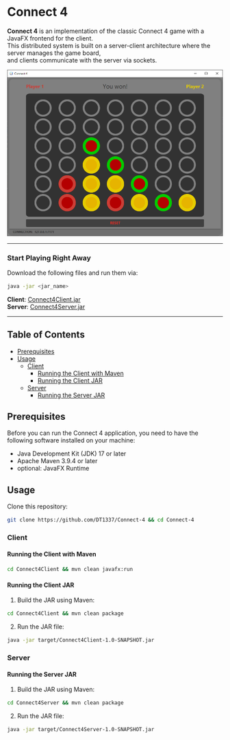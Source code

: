 # Connect 4

**Connect 4** is an implementation of the classic Connect 4 game with a JavaFX frontend for the client.  
This distributed system is built on a server-client architecture where the server manages the game board,  
and clients communicate with the server via sockets.

![image](https://github.com/DT1337/Connect-4/blob/960a153207bd4e27734a5d23ef687dd684dcfb60/Connect4Client/src/main/resources/de/hsw/images/preview.png)

***
### Start Playing Right Away

Download the following files and run them via:

```bash
java -jar <jar_name>
```

**Client**: [Connect4Client.jar](https://github.com/DT1337/Connect-4/blob/main/Executables/Connect4Client.jar)  
**Server**: [Connect4Server.jar](https://github.com/DT1337/Connect-4/blob/main/Executables/Connect4Server.jar)
***
## Table of Contents

- [Prerequisites](#prerequisites)
- [Usage](#usage)
  - [Client](#client)
    - [Running the Client with Maven](#running-the-client-with-maven)
    - [Running the Client JAR](#running-the-client-jar)
  - [Server](#server)
    - [Running the Server JAR](#running-the-server-jar)

## Prerequisites

Before you can run the Connect 4 application, you need to have the following software installed on your machine:

- Java Development Kit (JDK) 17 or later
- Apache Maven 3.9.4 or later
- optional: JavaFX Runtime

## Usage

Clone this repository:

```bash
git clone https://github.com/DT1337/Connect-4 && cd Connect-4
```

### Client

#### Running the Client with Maven

```bash
cd Connect4Client && mvn clean javafx:run
```

#### Running the Client JAR

1. Build the JAR using Maven:

```bash
cd Connect4Client && mvn clean package
```

2. Run the JAR file:

```bash
java -jar target/Connect4Client-1.0-SNAPSHOT.jar
```

### Server

#### Running the Server JAR

1. Build the JAR using Maven:

```bash
cd Connect4Server && mvn clean package
```

2. Run the JAR file:

```bash
java -jar target/Connect4Server-1.0-SNAPSHOT.jar
```

